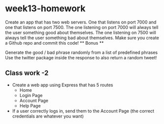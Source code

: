 # week13-homework
Create an app that has two web servers.
One that listens on port 7000 and one that listens on port 7500.
The one listening on port 7000 will always tell the user something good about themselves.
The one listening on 7500 will always tell the user something bad about themselves.
Make sure you create a Github repo and commit this code!
** Bonus **

Generate the good / bad phrase randomly from a list of predefined phrases
Use the twitter package inside the response to also return a random tweet!
## Class work -2 
* Create a web app using Express that has 5 routes
  * Home
  * Login Page
  * Account Page
  * Help Page
* If a user correctly logs in, send them to the Account Page (the correct credentials are whatever you want)